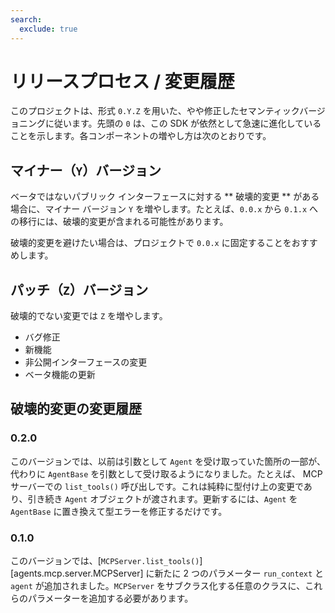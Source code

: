 ```yaml
---
search:
  exclude: true
---
```

# リリースプロセス / 変更履歴

このプロジェクトは、形式 `0.Y.Z` を用いた、やや修正したセマンティックバージョニングに従います。先頭の `0` は、この SDK が依然として急速に進化していることを示します。各コンポーネントの増やし方は次のとおりです。

## マイナー（`Y`）バージョン

ベータではないパブリック インターフェースに対する ** 破壊的変更 ** がある場合に、マイナー バージョン `Y` を増やします。たとえば、`0.0.x` から `0.1.x` への移行には、破壊的変更が含まれる可能性があります。

破壊的変更を避けたい場合は、プロジェクトで `0.0.x` に固定することをおすすめします。

## パッチ（`Z`）バージョン

破壊的でない変更では `Z` を増やします。

-   バグ修正
-   新機能
-   非公開インターフェースの変更
-   ベータ機能の更新

## 破壊的変更の変更履歴

### 0.2.0

このバージョンでは、以前は引数として `Agent` を受け取っていた箇所の一部が、代わりに `AgentBase` を引数として受け取るようになりました。たとえば、 MCP サーバーでの `list_tools()` 呼び出しです。これは純粋に型付け上の変更であり、引き続き `Agent` オブジェクトが渡されます。更新するには、`Agent` を `AgentBase` に置き換えて型エラーを修正するだけです。

### 0.1.0

このバージョンでは、[`MCPServer.list_tools()`][agents.mcp.server.MCPServer] に新たに 2 つのパラメーター `run_context` と `agent` が追加されました。`MCPServer` をサブクラス化する任意のクラスに、これらのパラメーターを追加する必要があります。